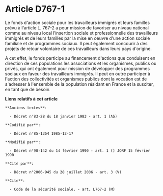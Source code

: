 # Article D767-1

Le fonds d'action sociale pour les travailleurs immigrés et leurs familles prévu à l'article L. 767-2 a pour mission de
favoriser au niveau national comme au niveau local l'insertion sociale et professionnelle des travailleurs immigrés et de
leurs familles par la mise en oeuvre d'une action sociale familiale et de programmes sociaux. Il peut également concourir à
des projets de retour volontaire de ces travailleurs dans leurs pays d'origine.

A cet effet, le fonds participe au financement d'actions que conduisent en direction de ces populations les associations et
les organismes, publics ou privés, qui ont également pour mission de développer des programmes sociaux en faveur des
travailleurs immigrés. Il peut en outre participer à l'action des collectivités et organismes publics dont la vocation est de
s'adresser à l'ensemble de la population résidant en France et la susciter, en tant que de besoin.

**Liens relatifs à cet article**

	**Anciens textes**:

	  - Décret n°83-28 du 18 janvier 1983 - art. 1 (Ab)

	**Codifié par**:

	  - Décret n°85-1354 1985-12-17

	**Modifié par**:

	  - Décret n°90-142 du 14 février 1990 - art. 1 () JORF 15 février 1990

	**Cité par**:

	  - Décret n°2006-945 du 28 juillet 2006 - art. 3 (V)

	**Cite**:

	  - Code de la sécurité sociale. - art. L767-2 (M)
